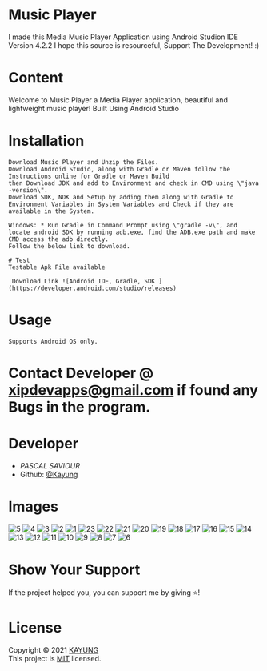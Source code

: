 # Music Player
I made this Media Music Player Application using Android Studion IDE Version 4.2.2 I hope this source is resourceful, Support The Development! :)

# Content

Welcome to Music Player a Media Player application,  beautiful and lightweight music player! Built Using Android Studio 



# Installation

````
Download Music Player and Unzip the Files.
Download Android Studio, along with Gradle or Maven follow the Instructions online for Gradle or Maven Build
then Download JDK and add to Environment and check in CMD using \"java -version\".
Download SDK, NDK and Setup by adding them along with Gradle to Environment Variables in System Variables and Check if they are available in the System.

Windows: * Run Gradle in Command Prompt using \"gradle -v\", and locate android SDK by running adb.exe, find the ADB.exe path and make CMD access the adb directly.
Follow the below link to download.

# Test
Testable Apk File available

 Download Link ![Android IDE, Gradle, SDK ](https://developer.android.com/studio/releases)
````




# Usage

````
Supports Android OS only.
````



# Contact Developer @ xipdevapps@gmail.com if found any Bugs in the program.

# Developer
* *PASCAL SAVIOUR*
* Github: [@Kayung](https://github.com/kayung-developer)



# Images

![5](https://user-images.githubusercontent.com/70010666/190725748-78195da3-5d30-465a-9348-c19081399e65.jpg)
![4](https://user-images.githubusercontent.com/70010666/190725757-1bd5a8c2-ef4e-4df2-9c62-40ca1af9e2d2.jpg)
![3](https://user-images.githubusercontent.com/70010666/190725762-2ccdfa96-4237-4d74-9000-922fef839509.jpg)
![2](https://user-images.githubusercontent.com/70010666/190725763-4022096e-dff1-4e4b-879e-0df62586d11b.jpg)
![1](https://user-images.githubusercontent.com/70010666/190725765-7b02350b-4b89-41a1-a65c-101df47146bf.jpg)
![23](https://user-images.githubusercontent.com/70010666/190725770-29ca67d6-a69e-4926-9a83-6683b9359b04.jpg)
![22](https://user-images.githubusercontent.com/70010666/190725775-9626f61d-216e-4c97-912a-836896e3b145.jpg)
![21](https://user-images.githubusercontent.com/70010666/190725777-9f753272-5adc-41fb-854f-309881385e86.jpg)
![20](https://user-images.githubusercontent.com/70010666/190725778-dbf84608-f298-4cd5-8e88-ee3af2dc1849.jpg)
![19](https://user-images.githubusercontent.com/70010666/190725779-73abff19-ab4f-4ff5-ab1c-d29246f48eef.jpg)
![18](https://user-images.githubusercontent.com/70010666/190725782-d9635d43-3d07-4176-b13e-0f995f4928e6.jpg)
![17](https://user-images.githubusercontent.com/70010666/190725786-f63ffed6-a138-430e-b337-f595d7c68eb5.jpg)
![16](https://user-images.githubusercontent.com/70010666/190725791-253e38b3-964d-4185-944c-c2d1b210dea8.jpg)
![15](https://user-images.githubusercontent.com/70010666/190725792-bf462416-a6cf-4b2a-a45f-33f699ce763e.jpg)
![14](https://user-images.githubusercontent.com/70010666/190725794-1c969506-174f-4f7a-90f8-e3426e45d20b.jpg)
![13](https://user-images.githubusercontent.com/70010666/190725797-2d6364ab-7b15-4afc-b78a-81c6a271a7cc.jpg)
![12](https://user-images.githubusercontent.com/70010666/190725801-b0be70fc-7ce7-45fe-b5cc-c7aea93d1bf2.jpg)
![11](https://user-images.githubusercontent.com/70010666/190725804-a686a562-a3a4-47ab-8620-72967d51eb47.jpg)
![10](https://user-images.githubusercontent.com/70010666/190725812-fddf3a29-0064-4156-8c38-d0ebb41a1e0f.jpg)
![9](https://user-images.githubusercontent.com/70010666/190725815-cdd06011-c661-4a56-b1c0-f2896f96381b.jpg)
![8](https://user-images.githubusercontent.com/70010666/190725819-056e086a-df01-4bda-8f59-05164c29133a.jpg)
![7](https://user-images.githubusercontent.com/70010666/190725820-911b4a8e-bc18-4419-b4e9-f682a7f7a2e4.jpg)
![6](https://user-images.githubusercontent.com/70010666/190725824-e2c8824b-b013-4f19-8761-c0248ad89398.jpg)


# Show Your Support

If the project helped you, you can support me by giving ⭐️!

# License

Copyright © 2021 [KAYUNG](https://github.com/kayung-developer)<br />
This project is [MIT](https://github.com/kayung-developer/Music-Player/blob/main/LICENSE) licensed.

